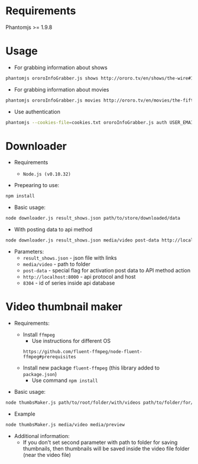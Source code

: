 Requirements
============
Phantomjs >= 1.9.8

Usage
=====

* For grabbing information about shows
```bash
phantomjs ororoInfoGrabber.js shows http://ororo.tv/en/shows/the-wire#1 > result_shows.json
```

* For grabbing information about movies
```bash
phantomjs ororoInfoGrabber.js movies http://ororo.tv/en/movies/the-fifth-element > result_movie.json
```

* Use authentication
```bash
phantomjs --cookies-file=cookies.txt ororoInfoGrabber.js auth USER_EMAIL USER_PASSWORD shows http://ororo.tv/en/shows/breaking-bad > breaking-bad.js
```

Downloader
==========
* Requirements
  * ```Node.js (v0.10.32)```


* Prepearing to use:
```bash
npm install
```

* Basic usage:
```bash
node downloader.js result_shows.json path/to/store/downloaded/data
```
* With posting data to api method

```bash
node downloader.js result_shows.json media/video post-data http://localhost:8000 8304
```
  * Parameters:
    * ```result_shows.json``` - json file with links
    * ```media/video``` - path to folder
    * ``` post-data ``` - special flag for activation post data to API method action
    * ``` http://localhost:8000 ``` - api protocol and host
    * ``` 8304 ``` - id of series inside api database

Video thumbnail maker
=====================

* Requirements:
  * Install ```ffmpeg```
    * Use instructions for different OS
    ```
    https://github.com/fluent-ffmpeg/node-fluent-ffmpeg#prerequisites
    ```
  * Install new package ```fluent-ffmpeg``` (this library added to ```package.json```)
    * Use command ```npm install```

* Basic usage:
```bash
node thumbsMaker.js path/to/root/folder/with/videos path/to/folder/for/saving/thumbs
```
* Example
```bash
node thumbsMaker.js media/video media/preview
```

* Additional information:
  * If you don't set second parameter with path to folder for saving thumbnails,
    then thumbnails will be saved inside the video file folder (near the video file)
